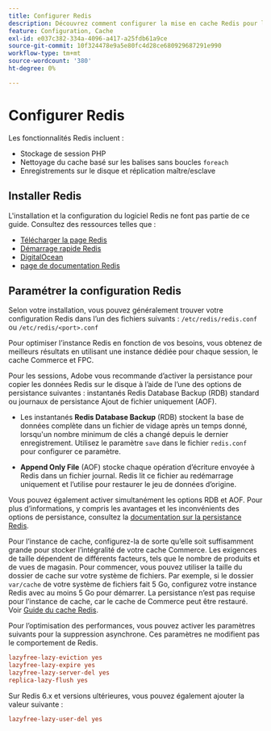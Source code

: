 ```yaml
---
title: Configurer Redis
description: Découvrez comment configurer la mise en cache Redis pour l’optimisation des performances d’Adobe Commerce. Découvrez les fonctionnalités, les étapes de configuration et les bonnes pratiques de configuration.
feature: Configuration, Cache
exl-id: e037c382-334a-4096-a417-a25fdb61a9ce
source-git-commit: 10f324478e9a5e80fc4d28ce680929687291e990
workflow-type: tm+mt
source-wordcount: '380'
ht-degree: 0%

---
```


# Configurer Redis

Les fonctionnalités Redis incluent :

- Stockage de session PHP
- Nettoyage du cache basé sur les balises sans boucles `foreach`
- Enregistrements sur le disque et réplication maître/esclave

## Installer Redis

L&#39;installation et la configuration du logiciel Redis ne font pas partie de ce guide. Consultez des ressources telles que :

- [Télécharger la page Redis](https://redis.io/download)
- [ Démarrage rapide Redis ](https://redis.io/docs/getting-started/)
- [DigitalOcean](https://www.digitalocean.com/community/tutorials/how-to-install-and-use-redis)
- [page de documentation Redis](https://redis.io/docs)

## Paramétrer la configuration Redis

Selon votre installation, vous pouvez généralement trouver votre configuration Redis dans l’un des fichiers suivants : `/etc/redis/redis.conf` ou `/etc/redis/<port>.conf`

Pour optimiser l’instance Redis en fonction de vos besoins, vous obtenez de meilleurs résultats en utilisant une instance dédiée pour chaque session, le cache Commerce et FPC.

Pour les sessions, Adobe vous recommande d’activer la persistance pour copier les données Redis sur le disque à l’aide de l’une des options de persistance suivantes : instantanés Redis Database Backup (RDB) standard ou journaux de persistance Ajout de fichier uniquement (AOF).

- Les instantanés **Redis Database Backup** (RDB) stockent la base de données complète dans un fichier de vidage après un temps donné, lorsqu&#39;un nombre minimum de clés a changé depuis le dernier enregistrement. Utilisez le paramètre `save` dans le fichier `redis.conf` pour configurer ce paramètre.

- **Append Only File** (AOF) stocke chaque opération d’écriture envoyée à Redis dans un fichier journal. Redis lit ce fichier au redémarrage uniquement et l’utilise pour restaurer le jeu de données d’origine.

Vous pouvez également activer simultanément les options RDB et AOF. Pour plus d’informations, y compris les avantages et les inconvénients des options de persistance, consultez la [documentation sur la persistance Redis](https://redis.io/topics/persistence).

Pour l’instance de cache, configurez-la de sorte qu’elle soit suffisamment grande pour stocker l’intégralité de votre cache Commerce. Les exigences de taille dépendent de différents facteurs, tels que le nombre de produits et de vues de magasin. Pour commencer, vous pouvez utiliser la taille du dossier de cache sur votre système de fichiers. Par exemple, si le dossier `var/cache` de votre système de fichiers fait 5 Go, configurez votre instance Redis avec au moins 5 Go pour démarrer. La persistance n’est pas requise pour l’instance de cache, car le cache de Commerce peut être restauré. Voir [Guide du cache Redis](https://redis.io/docs/latest/develop/use/).

Pour l’optimisation des performances, vous pouvez activer les paramètres suivants pour la suppression asynchrone. Ces paramètres ne modifient pas le comportement de Redis.

```ini
lazyfree-lazy-eviction yes
lazyfree-lazy-expire yes
lazyfree-lazy-server-del yes
replica-lazy-flush yes
```

Sur Redis 6.x et versions ultérieures, vous pouvez également ajouter la valeur suivante :

```ini
lazyfree-lazy-user-del yes
```
